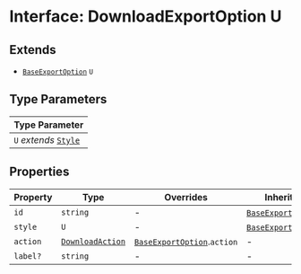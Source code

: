 # Interface: DownloadExportOption U

## Extends

- [`BaseExportOption`](base-export-option/index.md) `U`

## Type Parameters

| Type Parameter |
| ------ |
| `U` *extends* [`Style`](style/index.md) |

## Properties

| Property | Type | Overrides | Inherited from |
| ------ | ------ | ------ | ------ |
| `id` | `string` | - | [`BaseExportOption`](base-export-option/index.md).`id` |
| `style` | `U` | - | [`BaseExportOption`](base-export-option/index.md).`style` |
| `action` | [`DownloadAction`](download-action/index.md) | [`BaseExportOption`](base-export-option/index.md).`action` | - |
| `label?` | `string` | - | - |
